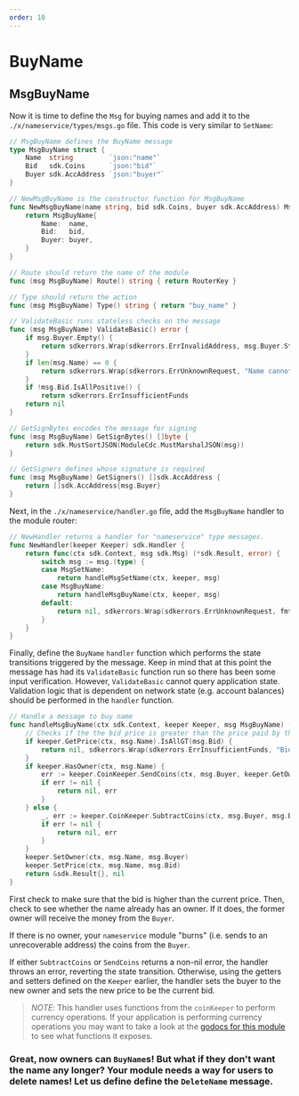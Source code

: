 ```yaml
---
order: 10
---
```


# BuyName

## MsgBuyName

Now it is time to define the `Msg` for buying names and add it to the `./x/nameservice/types/msgs.go` file. This code is very similar to `SetName`:

```go
// MsgBuyName defines the BuyName message
type MsgBuyName struct {
	Name  string         `json:"name"`
	Bid   sdk.Coins      `json:"bid"`
	Buyer sdk.AccAddress `json:"buyer"`
}

// NewMsgBuyName is the constructor function for MsgBuyName
func NewMsgBuyName(name string, bid sdk.Coins, buyer sdk.AccAddress) MsgBuyName {
	return MsgBuyName{
		Name:  name,
		Bid:   bid,
		Buyer: buyer,
	}
}

// Route should return the name of the module
func (msg MsgBuyName) Route() string { return RouterKey }

// Type should return the action
func (msg MsgBuyName) Type() string { return "buy_name" }

// ValidateBasic runs stateless checks on the message
func (msg MsgBuyName) ValidateBasic() error {
	if msg.Buyer.Empty() {
		return sdkerrors.Wrap(sdkerrors.ErrInvalidAddress, msg.Buyer.String())
	}
	if len(msg.Name) == 0 {
		return sdkerrors.Wrap(sdkerrors.ErrUnknownRequest, "Name cannot be empty")
	}
	if !msg.Bid.IsAllPositive() {
		return sdkerrors.ErrInsufficientFunds
	return nil
}

// GetSignBytes encodes the message for signing
func (msg MsgBuyName) GetSignBytes() []byte {
	return sdk.MustSortJSON(ModuleCdc.MustMarshalJSON(msg))
}

// GetSigners defines whose signature is required
func (msg MsgBuyName) GetSigners() []sdk.AccAddress {
	return []sdk.AccAddress{msg.Buyer}
}
```

Next, in the `./x/nameservice/handler.go` file, add the `MsgBuyName` handler to the module router:

```go
// NewHandler returns a handler for "nameservice" type messages.
func NewHandler(keeper Keeper) sdk.Handler {
	return func(ctx sdk.Context, msg sdk.Msg) (*sdk.Result, error) {
		switch msg := msg.(type) {
		case MsgSetName:
			return handleMsgSetName(ctx, keeper, msg)
		case MsgBuyName:
			return handleMsgBuyName(ctx, keeper, msg)
		default:
			return nil, sdkerrors.Wrap(sdkerrors.ErrUnknownRequest, fmt.Sprintf("Unrecognized nameservice Msg type: %v", msg.Type()))
		}
	}
}
```

Finally, define the `BuyName` `handler` function which performs the state transitions triggered by the message. Keep in mind that at this point the message has had its `ValidateBasic` function run so there has been some input verification. However, `ValidateBasic` cannot query application state. Validation logic that is dependent on network state (e.g. account balances) should be performed in the `handler` function.

```go
// Handle a message to buy name
func handleMsgBuyName(ctx sdk.Context, keeper Keeper, msg MsgBuyName) (*sdk.Result, error) {
	// Checks if the the bid price is greater than the price paid by the current owner
	if keeper.GetPrice(ctx, msg.Name).IsAllGT(msg.Bid) {
		return nil, sdkerrors.Wrap(sdkerrors.ErrInsufficientFunds, "Bid not high enough") // If not, throw an error
	}
	if keeper.HasOwner(ctx, msg.Name) {
		err := keeper.CoinKeeper.SendCoins(ctx, msg.Buyer, keeper.GetOwner(ctx, msg.Name), msg.Bid)
		if err != nil {
			return nil, err
		}
	} else {
		_, err := keeper.CoinKeeper.SubtractCoins(ctx, msg.Buyer, msg.Bid) // If so, deduct the Bid amount from the sender
		if err != nil {
			return nil, err
		}
	}
	keeper.SetOwner(ctx, msg.Name, msg.Buyer)
	keeper.SetPrice(ctx, msg.Name, msg.Bid)
	return &sdk.Result{}, nil
}
```

First check to make sure that the bid is higher than the current price. Then, check to see whether the name already has an owner. If it does, the former owner will receive the money from the `Buyer`.

If there is no owner, your `nameservice` module "burns" (i.e. sends to an unrecoverable address) the coins from the `Buyer`.

If either `SubtractCoins` or `SendCoins` returns a non-nil error, the handler throws an error, reverting the state transition. Otherwise, using the getters and setters defined on the `Keeper` earlier, the handler sets the buyer to the new owner and sets the new price to be the current bid.

> _*NOTE*_: This handler uses functions from the `coinKeeper` to perform currency operations. If your application is performing currency operations you may want to take a look at the [godocs for this module](https://godoc.org/github.com/cosmos/cosmos-sdk/x/bank#BaseKeeper) to see what functions it exposes.

### Great, now owners can `BuyName`s! But what if they don't want the name any longer? Your module needs a way for users to delete names! Let us define define the `DeleteName` message.
